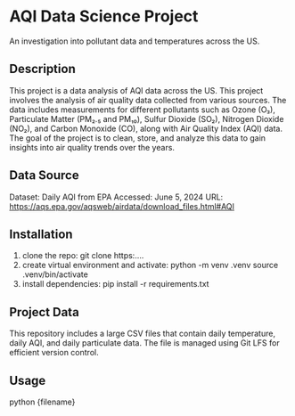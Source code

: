 # AQI Data Science Project
An investigation into pollutant data and temperatures across the US.

## Description
This project is a data analysis of AQI data across the US. This project involves the analysis of air quality data collected from various sources. The data includes measurements for different pollutants such as Ozone (O₃), Particulate Matter (PM₂.₅ and PM₁₀), Sulfur Dioxide (SO₂), Nitrogen Dioxide (NO₂), and Carbon Monoxide (CO), along with Air Quality Index (AQI) data. The goal of the project is to clean, store, and analyze this data to gain insights into air quality trends over the years.

## Data Source
Dataset: Daily AQI from EPA
Accessed: June 5, 2024
URL: https://aqs.epa.gov/aqsweb/airdata/download_files.html#AQI

## Installation
1. clone the repo: 
git clone https:....
2. create virtual environment and activate:
python -m venv .venv
source .venv/bin/activate
3. install dependencies:
pip install -r requirements.txt

## Project Data

This repository includes a large CSV files that contain daily temperature, daily AQI, and daily particulate data. The file is managed using Git LFS for efficient version control.


## Usage
python {filename}
